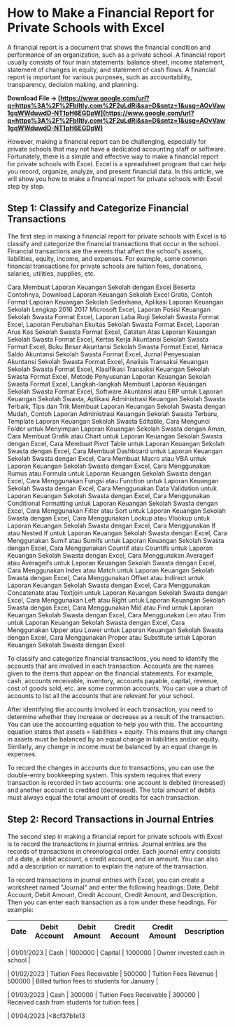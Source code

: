 # How to Make a Financial Report for Private Schools with Excel
 
A financial report is a document that shows the financial condition and performance of an organization, such as a private school. A financial report usually consists of four main statements: balance sheet, income statement, statement of changes in equity, and statement of cash flows. A financial report is important for various purposes, such as accountability, transparency, decision making, and planning.
 
**Download File → [https://www.google.com/url?q=https%3A%2F%2Fblltly.com%2F2uLdRi&sa=D&sntz=1&usg=AOvVaw1gqWWduwdD-NT1pH6EGDpW](https://www.google.com/url?q=https%3A%2F%2Fblltly.com%2F2uLdRi&sa=D&sntz=1&usg=AOvVaw1gqWWduwdD-NT1pH6EGDpW)**


 
However, making a financial report can be challenging, especially for private schools that may not have a dedicated accounting staff or software. Fortunately, there is a simple and effective way to make a financial report for private schools with Excel. Excel is a spreadsheet program that can help you record, organize, analyze, and present financial data. In this article, we will show you how to make a financial report for private schools with Excel step by step.
  
## Step 1: Classify and Categorize Financial Transactions
 
The first step in making a financial report for private schools with Excel is to classify and categorize the financial transactions that occur in the school. Financial transactions are the events that affect the school's assets, liabilities, equity, income, and expenses. For example, some common financial transactions for private schools are tuition fees, donations, salaries, utilities, supplies, etc.
 
Cara Membuat Laporan Keuangan Sekolah dengan Excel Beserta Contohnya,  Download Laporan Keuangan Sekolah Excel Gratis,  Contoh Format Laporan Keuangan Sekolah Sederhana,  Aplikasi Laporan Keuangan Sekolah Lengkap 2016 2017 Microsoft Excel,  Laporan Posisi Keuangan Sekolah Swasta Format Excel,  Laporan Laba Rugi Sekolah Swasta Format Excel,  Laporan Perubahan Ekuitas Sekolah Swasta Format Excel,  Laporan Arus Kas Sekolah Swasta Format Excel,  Catatan Atas Laporan Keuangan Sekolah Swasta Format Excel,  Kertas Kerja Akuntansi Sekolah Swasta Format Excel,  Buku Besar Akuntansi Sekolah Swasta Format Excel,  Neraca Saldo Akuntansi Sekolah Swasta Format Excel,  Jurnal Penyesuaian Akuntansi Sekolah Swasta Format Excel,  Analisis Transaksi Keuangan Sekolah Swasta Format Excel,  Klasifikasi Transaksi Keuangan Sekolah Swasta Format Excel,  Metode Penyusunan Laporan Keuangan Sekolah Swasta Format Excel,  Langkah-langkah Membuat Laporan Keuangan Sekolah Swasta Format Excel,  Software Akuntansi atau ERP untuk Laporan Keuangan Sekolah Swasta,  Aplikasi Administrasi Keuangan Sekolah Swasta Terbaik,  Tips dan Trik Membuat Laporan Keuangan Sekolah Swasta dengan Mudah,  Contoh Laporan Administrasi Keuangan Sekolah Swasta Terbaru,  Template Laporan Keuangan Sekolah Swasta Editable,  Cara Mengunci Folder untuk Menyimpan Laporan Keuangan Sekolah Swasta dengan Aman,  Cara Membuat Grafik atau Chart untuk Laporan Keuangan Sekolah Swasta dengan Excel,  Cara Membuat Pivot Table untuk Laporan Keuangan Sekolah Swasta dengan Excel,  Cara Membuat Dashboard untuk Laporan Keuangan Sekolah Swasta dengan Excel,  Cara Membuat Macro atau VBA untuk Laporan Keuangan Sekolah Swasta dengan Excel,  Cara Menggunakan Rumus atau Formula untuk Laporan Keuangan Sekolah Swasta dengan Excel,  Cara Menggunakan Fungsi atau Function untuk Laporan Keuangan Sekolah Swasta dengan Excel,  Cara Menggunakan Data Validation untuk Laporan Keuangan Sekolah Swasta dengan Excel,  Cara Menggunakan Conditional Formatting untuk Laporan Keuangan Sekolah Swasta dengan Excel,  Cara Menggunakan Filter atau Sort untuk Laporan Keuangan Sekolah Swasta dengan Excel,  Cara Menggunakan Lookup atau Vlookup untuk Laporan Keuangan Sekolah Swasta dengan Excel,  Cara Menggunakan If atau Nested If untuk Laporan Keuangan Sekolah Swasta dengan Excel,  Cara Menggunakan Sumif atau Sumifs untuk Laporan Keuangan Sekolah Swasta dengan Excel,  Cara Menggunakan Countif atau Countifs untuk Laporan Keuangan Sekolah Swasta dengan Excel,  Cara Menggunakan Averageif atau Averageifs untuk Laporan Keuangan Sekolah Swasta dengan Excel,  Cara Menggunakan Index atau Match untuk Laporan Keuangan Sekolah Swasta dengan Excel,  Cara Menggunakan Offset atau Indirect untuk Laporan Keuangan Sekolah Swasta dengan Excel,  Cara Menggunakan Concatenate atau Textjoin untuk Laporan Keuangan Sekolah Swasta dengan Excel,  Cara Menggunakan Left atau Right untuk Laporan Keuangan Sekolah Swasta dengan Excel,  Cara Menggunakan Mid atau Find untuk Laporan Keuangan Sekolah Swasta dengan Excel,  Cara Menggunakan Len atau Trim untuk Laporan Keuangan Sekolah Swasta dengan Excel,  Cara Menggunakan Upper atau Lower untuk Laporan Keuangan Sekolah Swasta dengan Excel,  Cara Menggunakan Proper atau Substitute untuk Laporan Keuangan Sekolah Swasta dengan Excel
 
To classify and categorize financial transactions, you need to identify the accounts that are involved in each transaction. Accounts are the names given to the items that appear on the financial statements. For example, cash, accounts receivable, inventory, accounts payable, capital, revenue, cost of goods sold, etc. are some common accounts. You can use a chart of accounts to list all the accounts that are relevant for your school.
 
After identifying the accounts involved in each transaction, you need to determine whether they increase or decrease as a result of the transaction. You can use the accounting equation to help you with this. The accounting equation states that assets = liabilities + equity. This means that any change in assets must be balanced by an equal change in liabilities and/or equity. Similarly, any change in income must be balanced by an equal change in expenses.
 
To record the changes in accounts due to transactions, you can use the double-entry bookkeeping system. This system requires that every transaction is recorded in two accounts: one account is debited (increased) and another account is credited (decreased). The total amount of debits must always equal the total amount of credits for each transaction.
  
## Step 2: Record Transactions in Journal Entries
 
The second step in making a financial report for private schools with Excel is to record the transactions in journal entries. Journal entries are the records of transactions in chronological order. Each journal entry consists of a date, a debit account, a credit account, and an amount. You can also add a description or narration to explain the nature of the transaction.
 
To record transactions in journal entries with Excel, you can create a worksheet named "Journal" and enter the following headings: Date, Debit Account, Debit Amount, Credit Account, Credit Amount, and Description. Then you can enter each transaction as a row under these headings. For example:

| Date | Debit Account | Debit Amount | Credit Account | Credit Amount | Description |
| --- | --- | --- | --- | --- | --- |

| 01/01/2023 | Cash | 1000000 | Capital | 1000000 | Owner invested cash in school |

| 01/02/2023 | Tuition Fees Receivable | 500000 | Tuition Fees Revenue | 500000 | Billed tuition fees to students for January |

| 01/03/2023 | Cash | 300000 | Tuition Fees Receivable | 300000 | Received cash from students for tuition fees |

| 01/04/2023 |<8cf37b1e13


